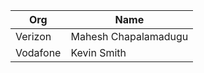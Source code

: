 | Org                    | Name                                                |
| -----------------------| ----------------------------------------------------|
| Verizon | Mahesh Chapalamadugu |
| Vodafone | Kevin Smith |
